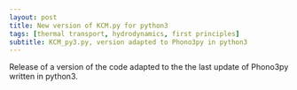 ```yaml
---
layout: post
title: New version of KCM.py for python3
tags: [thermal transport, hydrodynamics, first principles]
subtitle: KCM_py3.py, version adapted to Phono3py in python3
---
```


Release of a version of the code adapted to the the last update of Phono3py written in python3.
